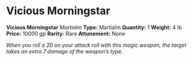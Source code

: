 # Vicious Morningstar

**Vicious Morningstar**
_Martialm_
**Type:** Martialm
**Quantity:** 1
**Weight:** 4 lb
**Price:** 10000 gp
**Rarity:** Rare
**Attunement:** None

*When you roll a 20 on your attack roll with this magic weapon, the target takes an extra 7 damage of the weapon’s type.*
